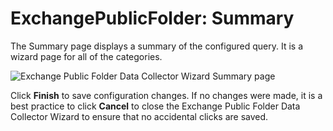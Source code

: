 # ExchangePublicFolder: Summary

The Summary page displays a summary of the configured query. It is a wizard page for all of the
categories.

![Exchange Public Folder Data Collector Wizard Summary page](/img/product_docs/accessanalyzer/admin/datacollector/adinventory/summary.webp)

Click **Finish** to save configuration changes. If no changes were made, it is a best practice to
click **Cancel** to close the Exchange Public Folder Data Collector Wizard to ensure that no
accidental clicks are saved.
